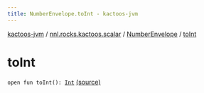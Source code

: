 ```yaml
---
title: NumberEnvelope.toInt - kactoos-jvm
---
```


[kactoos-jvm](../../index.html) / [nnl.rocks.kactoos.scalar](../index.html) / [NumberEnvelope](index.html) / [toInt](./to-int.html)

# toInt

`open fun toInt(): `[`Int`](https://kotlinlang.org/api/latest/jvm/stdlib/kotlin/-int/index.html) [(source)](https://github.com/neonailol/kactoos/blob/master/kactoos-jvm/src/main/kotlin/nnl/rocks/kactoos/scalar/NumberEnvelope.kt#L29)